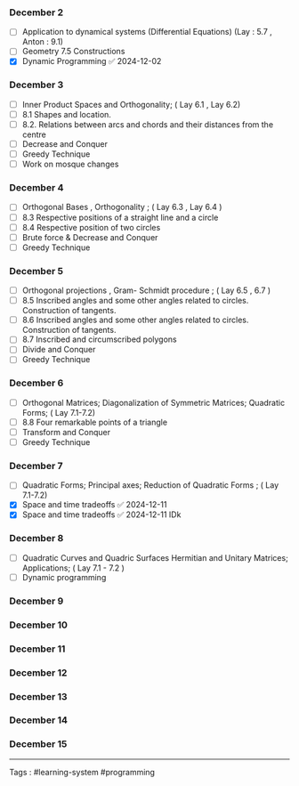 ### **December 2**
- [ ] Application to dynamical systems  (Differential Equations) (Lay : 5.7 , Anton : 9.1)
- [ ] Geometry 7.5 Constructions 
- [x] Dynamic Programming ✅ 2024-12-02
### **December 3**
- [ ] Inner Product Spaces and Orthogonality; ( Lay 6.1  , Lay 6.2) 
- [ ] 8.1 Shapes and location.
- [ ] 8.2. Relations between arcs and chords and their distances from the centre
- [ ] Decrease and Conquer
- [ ]  Greedy Technique
- [ ]  Work on mosque changes 
### **December 4**
- [ ] Orthogonal Bases  , Orthogonality ; ( Lay 6.3  , Lay 6.4 ) 
- [ ] 8.3 Respective positions of a straight line and a circle 
- [ ] 8.4 Respective position of two circles 
- [ ] Brute force & Decrease and Conquer
- [ ]  Greedy Technique
### **December 5**
- [ ] Orthogonal projections , Gram- Schmidt procedure  ; ( Lay 6.5 , 6.7 ) 
- [ ] 8.5 Inscribed angles and some other angles related to circles. Construction of tangents.
- [ ] 8.6   Inscribed angles and some other angles related to circles. Construction of tangents.
- [ ] 8.7 Inscribed and circumscribed polygons 
- [ ] Divide and Conquer
- [ ]  Greedy Technique
### **December 6**
- [ ]  Orthogonal Matrices; Diagonalization of Symmetric Matrices; Quadratic Forms; ( Lay 7.1-7.2)
- [ ] 8.8 Four remarkable points of a triangle 
- [ ] Transform and Conquer
- [ ]  Greedy Technique
### **December 7**
- [ ]  Quadratic Forms; Principal axes; Reduction of Quadratic Forms ; ( Lay 7.1-7.2)
- [x] Space and time tradeoffs ✅ 2024-12-11
- [x] Space and time tradeoffs ✅ 2024-12-11
IDk

### **December 8**
- [ ] Quadratic Curves and Quadric Surfaces Hermitian and Unitary Matrices; Applications; ( Lay 7.1 - 7.2 )
- [ ]  Dynamic programming 
### **December 9**
### **December 10**
### **December 11**
### **December 12**
### **December 13**
### **December 14**
### **December 15**



___
Tags : #learning-system #programming 